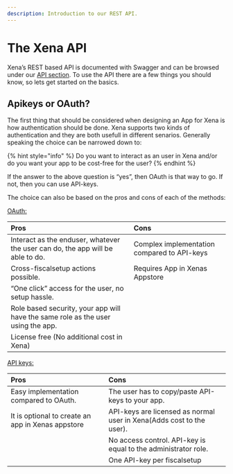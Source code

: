 ```yaml
---
description: Introduction to our REST API.
---
```


# The Xena API

Xena’s REST based API is documented with Swagger and can be browsed under our [API section](../overview/). To use the API there are a few things you should know, so lets get started on the basics.

## Apikeys or OAuth?

The first thing that should be considered when designing an App for Xena is how authentication should be done. Xena supports two kinds of authentication and they are both usefull in different senarios. Generally speaking the choice can be narrowed down to:

{% hint style="info" %}
Do you want to interact as an user in Xena and/or do you want your app to be cost-free for the user?
{% endhint %}

If the answer to the above question is “yes”, then OAuth is that way to go. If not, then you can use API-keys.

The choice can also be based on the pros and cons of each of the methods:

[OAuth:](using-oauth.md)

| Pros | Cons |
| :--- | :--- |
| Interact as the enduser, whatever the user can do, the app will be able to do. | Complex implementation compared to API-keys |
| Cross-fiscalsetup actions possible. | Requires App in Xenas Appstore |
| “One click” access for the user, no setup hassle. |  |
| Role based security, your app will have the same role as the user using the app. |  |
| License free \(No additional cost in Xena\) |  |

[API keys:](using-xenaapikey.md)

| Pros | Cons |
| :--- | :--- |
| Easy implementation compared to OAuth. | The user has to copy/paste API-keys to your app. |
| It is optional to create an app in Xenas appstore | API-keys are licensed as normal user in Xena\(Adds cost to the user\). |
|  | No access control. API-key is equal to the administrator role. |
|  | One API-key per fiscalsetup |

